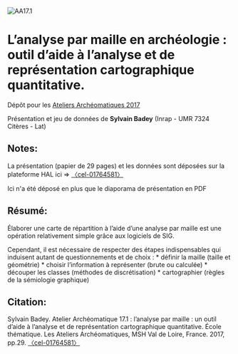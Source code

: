 ![AA17.1](http://isa.univ-tours.fr/IMG/gif/logoAAmailleSmall.gif) 
# L’analyse par maille en archéologie : outil d’aide à l’analyse et de représentation cartographique quantitative.

Dépôt pour les [Ateliers Archéomatiques 2017](http://isa.univ-tours.fr/spip.php?article355)

Présentation et jeu de données de **Sylvain Badey** (Inrap - UMR 7324 Citères - Lat)

## Notes:

La présentation (papier de 29 pages) et les données sont déposées sur la plateforme HAL ici =>  [〈cel-01764581〉](https://hal.archives-ouvertes.fr/cel-01764581)

Ici n'a été déposé en plus que le diaporama de présentation en PDF

## Résumé:

Élaborer une carte de répartition à l’aide d’une analyse par maille est une opération relativement simple grâce aux logiciels de SIG.

Cependant, il est nécessaire de respecter des étapes indispensables qui induisent autant de questionnements et de choix :
    * définir la maille (taille et géométrie)
    * choisir l’information à représenter (brute ou calculée)
    * découper les classes (méthodes de discrétisation)
    * cartographier (règles de la sémiologie graphique)
 
## Citation:

Sylvain Badey. Atelier Archéomatique 17.1 : l’analyse par maille : un outil d’aide à l’analyse et de représentation cartographique quantitative. École thématique. Les Ateliers Archéomatiques, MSH Val de Loire, France. 2017, pp.29. [〈cel-01764581〉](https://hal.archives-ouvertes.fr/cel-01764581)
